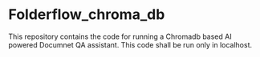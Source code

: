 # Folderflow_chroma_db
This repository contains the code for running a Chromadb based AI powered Documnet QA assistant. This code shall be run only in localhost.  
